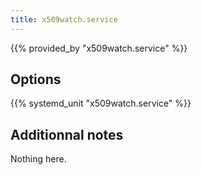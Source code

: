 ```yaml
---
title: x509watch.service
---
```


{{% provided_by "x509watch.service" %}}

## Options

{{% systemd_unit "x509watch.service" %}}

## Additionnal notes

Nothing here.